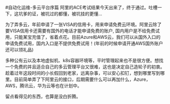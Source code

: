 #自动化运维-多云平台序篇 
阿里的ACE考试结果今天出来了，终于通过。吐槽一下，这坑爹的证，被坑过的都懂，被坑挂的更懂...

为了弄多云，年前申请了一张VISA的信用卡，用来申请免费云环境。阿里云除了要VISA信用卡还需要有国外的电话才能申请免费的账户, 国内用户是不给免费试用，只能某宝充值了，省着点花。目前Azure和AWS云，我们可以从国外入口的申请免费试用，国内入口是不提供免费试用！(年前的时候申请开通AWS国外账户还可以领礼品)

多种公有云以及本地虚拟机、k8s容器环境等，平时管理起来也不是很方便。想找一个免费的并且适合自己的多云管理平台又很难，这也是决定自己造轮子的初衷。趁着过年这段时间的小长假回到老家，远离杂事，可以安心扣钉，想到哪里写到哪里。目前简单弄了下阿里云的接口，后期需要什么可以再加什么，Azure，AWS，腾讯云，华为云等也在计划中。


留点看得见的东西，也算是没白折腾。
